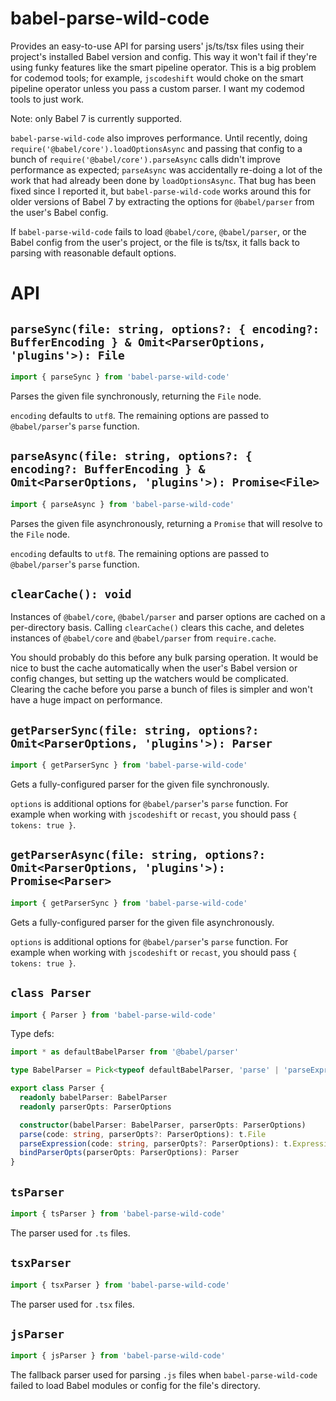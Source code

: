 # babel-parse-wild-code

Provides an easy-to-use API for parsing users' js/ts/tsx files using their project's installed Babel version and config.
This way it won't fail if they're using funky features like the smart pipeline operator. This is a big problem for codemod
tools; for example, `jscodeshift` would choke on the smart pipeline operator unless you pass a custom parser. I want my
codemod tools to just work.

Note: only Babel 7 is currently supported.

`babel-parse-wild-code` also improves performance. Until recently, doing `require('@babel/core').loadOptionsAsync` and passing that config
to a bunch of `require('@babel/core').parseAsync` calls didn't improve performance as expected; `parseAsync` was accidentally re-doing
a lot of the work that had already been done by `loadOptionsAsync`. That bug has been fixed since I reported it, but `babel-parse-wild-code`
works around this for older versions of Babel 7 by extracting the options for `@babel/parser` from the user's Babel config.

If `babel-parse-wild-code` fails to load `@babel/core`, `@babel/parser`, or the Babel config from the user's
project, or the file is ts/tsx, it falls back to parsing with reasonable default options.

# API

## `parseSync(file: string, options?: { encoding?: BufferEncoding } & Omit<ParserOptions, 'plugins'>): File`

```ts
import { parseSync } from 'babel-parse-wild-code'
```

Parses the given file synchronously, returning the `File` node.

`encoding` defaults to `utf8`. The remaining options are passed to `@babel/parser`'s `parse` function.

## `parseAsync(file: string, options?: { encoding?: BufferEncoding } & Omit<ParserOptions, 'plugins'>): Promise<File>`

```ts
import { parseAsync } from 'babel-parse-wild-code'
```

Parses the given file asynchronously, returning a `Promise` that will resolve to the `File` node.

`encoding` defaults to `utf8`. The remaining options are passed to `@babel/parser`'s `parse` function.

## `clearCache(): void`

Instances of `@babel/core`, `@babel/parser` and parser options are cached on a per-directory basis.
Calling `clearCache()` clears this cache, and deletes instances of `@babel/core` and `@babel/parser`
from `require.cache`.

You should probably do this before any bulk parsing operation. It would be nice to bust the cache
automatically when the user's Babel version or config changes, but setting up the watchers would be
complicated. Clearing the cache before you parse a bunch of files is simpler and won't have a huge
impact on performance.

## `getParserSync(file: string, options?: Omit<ParserOptions, 'plugins'>): Parser`

```ts
import { getParserSync } from 'babel-parse-wild-code'
```

Gets a fully-configured parser for the given file synchronously.

`options` is additional options for `@babel/parser`'s `parse` function. For example when working
with `jscodeshift` or `recast`, you should pass `{ tokens: true }`.

## `getParserAsync(file: string, options?: Omit<ParserOptions, 'plugins'>): Promise<Parser>`

```ts
import { getParserSync } from 'babel-parse-wild-code'
```

Gets a fully-configured parser for the given file asynchronously.

`options` is additional options for `@babel/parser`'s `parse` function. For example when working
with `jscodeshift` or `recast`, you should pass `{ tokens: true }`.

## `class Parser`

```ts
import { Parser } from 'babel-parse-wild-code'
```

Type defs:

```ts
import * as defaultBabelParser from '@babel/parser'

type BabelParser = Pick<typeof defaultBabelParser, 'parse' | 'parseExpression'>

export class Parser {
  readonly babelParser: BabelParser
  readonly parserOpts: ParserOptions

  constructor(babelParser: BabelParser, parserOpts: ParserOptions)
  parse(code: string, parserOpts?: ParserOptions): t.File
  parseExpression(code: string, parserOpts?: ParserOptions): t.Expression
  bindParserOpts(parserOpts: ParserOptions): Parser
}
```

## `tsParser`

```ts
import { tsParser } from 'babel-parse-wild-code'
```

The parser used for `.ts` files.

## `tsxParser`

```ts
import { tsxParser } from 'babel-parse-wild-code'
```

The parser used for `.tsx` files.

## `jsParser`

```ts
import { jsParser } from 'babel-parse-wild-code'
```

The fallback parser used for parsing `.js` files when `babel-parse-wild-code` failed to load Babel modules or config for the file's directory.
